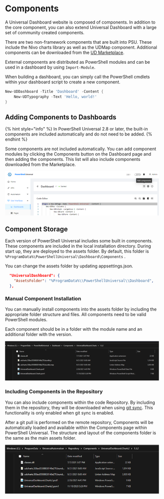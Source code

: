 # Components

A Universal Dashboard website is composed of components. In addition to the core component, you can also extend Universal Dashboard with a large set of community created components.

There are two non-framework components that are built into PSU. These include the Nivo charts library as well as the UDMap component. Additional components can be downloaded from the [UD Marketplace](https://marketplace.universaldashboard.io).

External components are distributed as PowerShell modules and can be used in a dashboard by using `Import-Module`.

When building a dashboard, you can simply call the PowerShell cmdlets within your dashboard script to create a new component.

```powershell
New-UDDashboard -Title 'Dashboard' -Content {
    New-UDTypography -Text 'Hello, world!'
}
```

## Adding Components to Dashboards

{% hint style="info" %}
In PowerShell Universal 2.8 or later, the built-in components are included automatically and do not need to be added.&#x20;
{% endhint %}

Some components are not included automatically. You can add component modules by clicking the Components button on the Dashboard page and then adding the components. This list will also include components downloaded from the Marketplace.

![Add Components to a Dashboard](<../../../.gitbook/assets/image (435).png>)

## Component Storage

Each version of PowerShell Universal includes some built in components. These components are included in the local installation directory. During start up, they are deployed to the assets folder. By default, this folder is `%ProgramData%\PowerShellUniversal\Dashboard\Components` .

You can change the assets folder by updating appsettings.json.

```json
  "UniversalDashboard": {
    "AssetsFolder": "%ProgramData%\\PowerShellUniversal\\Dashboard",
  },
```

### Manual Component Installation

You can manually install components into the assets folder by including the appropriate folder structure and files. All components need to be valid PowerShell modules.

Each component should be in a folder with the module name and an additional folder with the version.

![](<../../../.gitbook/assets/image (284).png>)

### Including Components in the Repository

You can also include components within the code Repository. By including them in the repository, they will be downloaded when using [git sync](../../../config/git.md). This functionality is only enabled when git sync is enabled.

After a git pull is performed on the remote repository, Components will be automatically loaded and available within the Components page within PowerShell Universal. The structure and layout of the components folder is the same as the main assets folder.

![](<../../../.gitbook/assets/image (285).png>)
